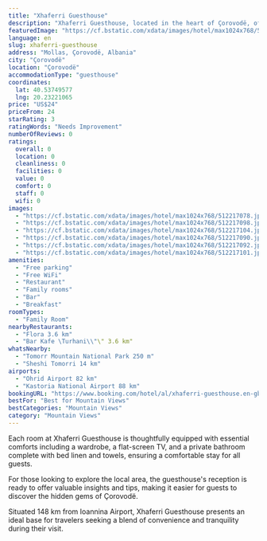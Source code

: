 ```yaml
---
title: "Xhaferri Guesthouse"
description: "Xhaferri Guesthouse, located in the heart of Çorovodë, offers a serene retreat with its lush garden surroundings and comprehensive amenities."
featuredImage: "https://cf.bstatic.com/xdata/images/hotel/max1024x768/512217078.jpg?k=c69c2dbf2046c8da551ba111bec255b3806604560c89d182d15a1fe2e3db0fa9&o=&hp=1"
language: en
slug: xhaferri-guesthouse
address: "Mollas, Çorovodë, Albania"
city: "Çorovodë"
location: "Çorovodë"
accommodationType: "guesthouse"
coordinates:
  lat: 40.53749577
  lng: 20.23221065
price: "US$24"
priceFrom: 24
starRating: 3
ratingWords: "Needs Improvement"
numberOfReviews: 0
ratings:
  overall: 0
  location: 0
  cleanliness: 0
  facilities: 0
  value: 0
  comfort: 0
  staff: 0
  wifi: 0
images:
  - "https://cf.bstatic.com/xdata/images/hotel/max1024x768/512217078.jpg?k=c69c2dbf2046c8da551ba111bec255b3806604560c89d182d15a1fe2e3db0fa9&o=&hp=1"
  - "https://cf.bstatic.com/xdata/images/hotel/max1024x768/512217098.jpg?k=57f6f1d722aa6d6978fe7314402924f3c93e00350ee2edf12e1f8478d4dd515c&o=&hp=1"
  - "https://cf.bstatic.com/xdata/images/hotel/max1024x768/512217104.jpg?k=93434d8856444eb5e78157b6e7d461258814d931eb23d5ca2f330338f05c103b&o=&hp=1"
  - "https://cf.bstatic.com/xdata/images/hotel/max1024x768/512217090.jpg?k=c20a3c40cd9d57d8c0949cf8564b7f807dbfd15815857521efd21147bf99c3ed&o=&hp=1"
  - "https://cf.bstatic.com/xdata/images/hotel/max1024x768/512217092.jpg?k=fd7e6ea7a0f18de18d0381fd3751756fa96d5f5fb50d8e3a9597db7ef1d0abdb&o=&hp=1"
  - "https://cf.bstatic.com/xdata/images/hotel/max1024x768/512217101.jpg?k=acfeb8b6ee5e9acc3d627deed288a42e88b497e020f6ba48c2dea935cf470cea&o=&hp=1"
amenities:
  - "Free parking"
  - "Free WiFi"
  - "Restaurant"
  - "Family rooms"
  - "Bar"
  - "Breakfast"
roomTypes:
  - "Family Room"
nearbyRestaurants:
  - "Flora 3.6 km"
  - "Bar Kafe \Turhani\\"\" 3.6 km"
whatsNearby:
  - "Tomorr Mountain National Park 250 m"
  - "Sheshi Tomorri 14 km"
airports:
  - "Ohrid Airport 82 km"
  - "Kastoria National Airport 88 km"
bookingURL: "https://www.booking.com/hotel/al/xhaferri-guesthouse.en-gb.html?aid=8035640"
bestFor: "Best for Mountain Views"
bestCategories: "Mountain Views"
category: "Mountain Views"
---
```


Each room at Xhaferri Guesthouse is thoughtfully equipped with essential comforts including a wardrobe, a flat-screen TV, and a private bathroom complete with bed linen and towels, ensuring a comfortable stay for all guests.

For those looking to explore the local area, the guesthouse's reception is ready to offer valuable insights and tips, making it easier for guests to discover the hidden gems of Çorovodë.

Situated 148 km from Ioannina Airport, Xhaferri Guesthouse presents an ideal base for travelers seeking a blend of convenience and tranquility during their visit.